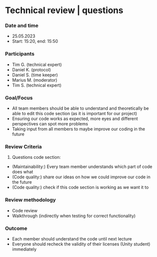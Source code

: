 # Technical review | questions

### Date and time
- 25.05.2023
- Start: 15:20, end: 15:50

### Participants
-	Tim G. (technical expert)
-	Daniel K. (protocol)
-	Daniel S. (time keeper)
-	Marius M. (moderator)
-	Tim S. (technical expert) 

### Goal/Focus
-	All team members should be able to understand and theoretically be able to edit this code section (as it is important for our project)
-	Ensuring our code works as expected, more eyes and different perspectives can spot more problems
-	Taking input from all members to maybe improve our coding in the future

### Review Criteria

1.	Questions code section:
-	(Maintainability:) Every team member understands which part of code does what
-	(Code quality:) share our ideas on how we could improve our code in the future
-	(Code quality:) check if this code section is working as we want it to

### Review methodology
-	Code review
-	Walkthrough (indirectly when testing for correct functionality)

### Outcome
-	Each member should understand the code until next lecture
-	Everyone should recheck the validity of their licenses (Unity student) immediately
